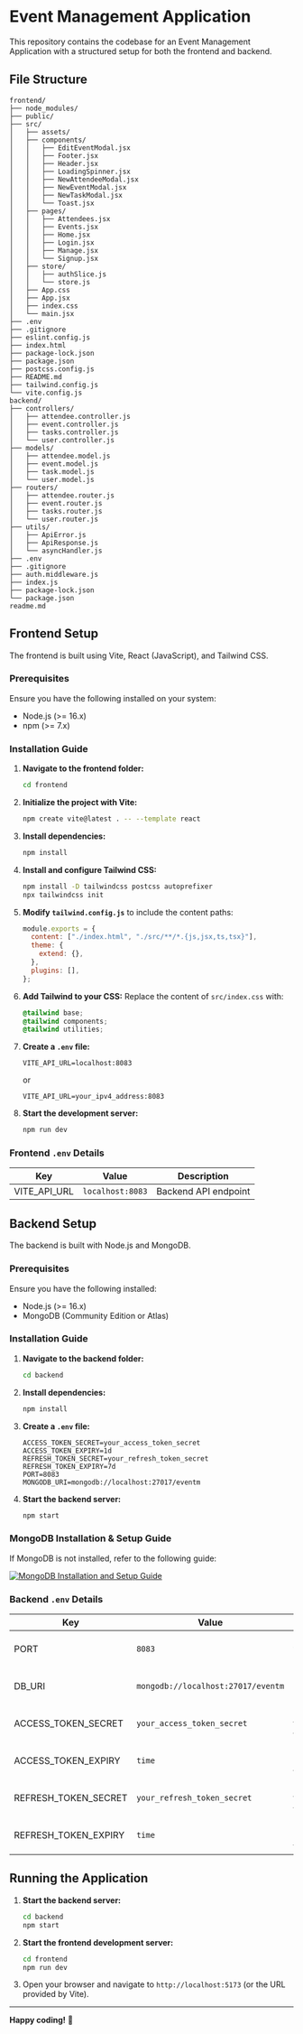 # Event Management Application

This repository contains the codebase for an Event Management Application with a structured setup for both the frontend and backend.

## File Structure

```
frontend/
├── node_modules/
├── public/
├── src/
│   ├── assets/
│   ├── components/
│   │   ├── EditEventModal.jsx
│   │   ├── Footer.jsx
│   │   ├── Header.jsx
│   │   ├── LoadingSpinner.jsx
│   │   ├── NewAttendeeModal.jsx
│   │   ├── NewEventModal.jsx
│   │   ├── NewTaskModal.jsx
│   │   └── Toast.jsx
│   ├── pages/
│   │   ├── Attendees.jsx
│   │   ├── Events.jsx
│   │   ├── Home.jsx
│   │   ├── Login.jsx
│   │   ├── Manage.jsx
│   │   └── Signup.jsx
│   ├── store/
│   │   ├── authSlice.js
│   │   └── store.js
│   ├── App.css
│   ├── App.jsx
│   ├── index.css
│   └── main.jsx
├── .env
├── .gitignore
├── eslint.config.js
├── index.html
├── package-lock.json
├── package.json
├── postcss.config.js
├── README.md
├── tailwind.config.js
└── vite.config.js
backend/
├── controllers/
│   ├── attendee.controller.js
│   ├── event.controller.js
│   ├── tasks.controller.js
│   └── user.controller.js
├── models/
│   ├── attendee.model.js
│   ├── event.model.js
│   ├── task.model.js
│   └── user.model.js
├── routers/
│   ├── attendee.router.js
│   ├── event.router.js
│   ├── tasks.router.js
│   └── user.router.js
├── utils/
│   ├── ApiError.js
│   ├── ApiResponse.js
│   └── asyncHandler.js
├── .env
├── .gitignore
├── auth.middleware.js
├── index.js
├── package-lock.json
└── package.json
readme.md
```

## Frontend Setup
The frontend is built using Vite, React (JavaScript), and Tailwind CSS.

### Prerequisites
Ensure you have the following installed on your system:
- Node.js (>= 16.x)
- npm (>= 7.x)

### Installation Guide

1. **Navigate to the frontend folder:**
    ```bash
    cd frontend
    ```

2. **Initialize the project with Vite:**
    ```bash
    npm create vite@latest . -- --template react
    ```

3. **Install dependencies:**
    ```bash
    npm install
    ```

4. **Install and configure Tailwind CSS:**
    ```bash
    npm install -D tailwindcss postcss autoprefixer
    npx tailwindcss init
    ```

5. **Modify `tailwind.config.js`** to include the content paths:
    ```javascript
    module.exports = {
      content: ["./index.html", "./src/**/*.{js,jsx,ts,tsx}"],
      theme: {
        extend: {},
      },
      plugins: [],
    };
    ```

6. **Add Tailwind to your CSS:**
    Replace the content of `src/index.css` with:
    ```css
    @tailwind base;
    @tailwind components;
    @tailwind utilities;
    ```

7. **Create a `.env` file:**
    ```env
    VITE_API_URL=localhost:8083
    ```
    or
    ```env
    VITE_API_URL=your_ipv4_address:8083
    ```
8. **Start the development server:**
    ```bash
    npm run dev
    ```

### Frontend `.env` Details
| Key           | Value                                    | Description                          |
|---------------|------------------------------------------|--------------------------------------|
| VITE_API_URL  | `localhost:8083`                          | Backend API endpoint                |

## Backend Setup
The backend is built with Node.js and MongoDB.

### Prerequisites
Ensure you have the following installed:
- Node.js (>= 16.x)
- MongoDB (Community Edition or Atlas)

### Installation Guide

1. **Navigate to the backend folder:**
    ```bash
    cd backend
    ```

2. **Install dependencies:**
    ```bash
    npm install
    ```

3. **Create a `.env` file:**
    ```env
    ACCESS_TOKEN_SECRET=your_access_token_secret
    ACCESS_TOKEN_EXPIRY=1d
    REFRESH_TOKEN_SECRET=your_refresh_token_secret
    REFRESH_TOKEN_EXPIRY=7d
    PORT=8083
    MONGODB_URI=mongodb://localhost:27017/eventm
    ```

4. **Start the backend server:**
    ```bash
    npm start
    ```

### MongoDB Installation & Setup Guide
If MongoDB is not installed, refer to the following guide:

[![MongoDB Installation and Setup Guide](https://i.ytimg.com/vi/1LiZRYzgM2o/hqdefault.jpg?sqp=-oaymwEcCPYBEIoBSFXyq4qpAw4IARUAAIhCGAFwAcABBg==&rs=AOn4CLCvJg8SoeDiCFk6WO72nf-ohr6Jlw)](https://youtu.be/1LiZRYzgM2o?si=b7MhrCzZsELSTx7p)

### Backend `.env` Details
| Key                   | Value                                        | Description                      |
|-----------------------|----------------------------------------------|---------------------------------|
| PORT                  | `8083`                                       | Port on which the server runs   |
| DB_URI                | `mongodb://localhost:27017/eventm`           | MongoDB connection string       |
| ACCESS_TOKEN_SECRET   | `your_access_token_secret`                   | Secret key for JWT tokens       |
| ACCESS_TOKEN_EXPIRY   | `time`                                       | Token expiration time           |
| REFRESH_TOKEN_SECRET  | `your_refresh_token_secret`                  | Secret key for JWT tokens       |
| REFRESH_TOKEN_EXPIRY  | `time`                                       | Token expiration time           |

## Running the Application

1. **Start the backend server:**
    ```bash
    cd backend
    npm start
    ```

2. **Start the frontend development server:**
    ```bash
    cd frontend
    npm run dev
    ```

3. Open your browser and navigate to `http://localhost:5173` (or the URL provided by Vite).


---
**Happy coding!** 🎉

